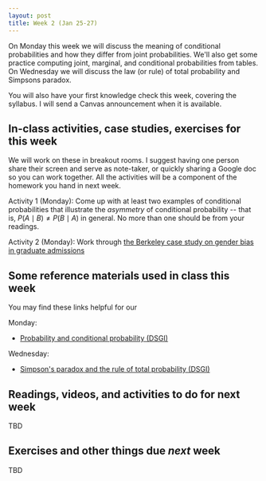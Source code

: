 ```yaml
---
layout: post
title: Week 2 (Jan 25-27)
---
```


On Monday this week we will discuss the meaning of conditional probabilities and how they differ from joint probabilities. We'll also get some practice computing joint, marginal, and conditional probabilities from tables.
On Wednesday we will discuss the law (or rule) of total probability and Simpsons paradox.

You will also have your first knowledge check this week, covering the syllabus. I will send a Canvas announcement when it is available.

##  In-class activities, case studies, exercises for this week

We will work on these in breakout rooms. I suggest having one person share their screen and serve as note-taker, 
or quickly sharing a Google doc so you can work together. All the activities will be a component of the homework you hand in next week.

Activity 1 (Monday): Come up with at least two examples of conditional probabilities that illustrate the *asymmetry* of conditional
probability -- that is, $P(A\mid B)\neq P(B\mid A)$ in general. No more than one should be from your readings.

Activity 2 (Monday): Work through [the Berkeley case study on gender bias in graduate admissions](../files/berkeley_case.md)

## Some reference materials used in class this week

You may find these links helpful for our 

Monday:
  - [Probability and conditional probability (DSGI)](../files/02_probability.pdf)

Wednesday:
  - [Simpson's paradox and the rule of total probability (DSGI)](../files/04_total_probability.pdf)

## Readings, videos, and activities to do for next week

TBD

## Exercises and other things due *next* week

TBD
